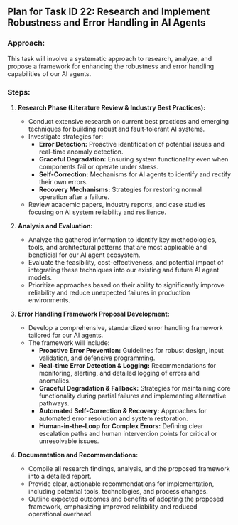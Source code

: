 ## Plan for Task ID 22: Research and Implement Robustness and Error Handling in AI Agents

### Approach:
This task will involve a systematic approach to research, analyze, and propose a framework for enhancing the robustness and error handling capabilities of our AI agents.

### Steps:
1.  **Research Phase (Literature Review & Industry Best Practices):**
    *   Conduct extensive research on current best practices and emerging techniques for building robust and fault-tolerant AI systems.
    *   Investigate strategies for:
        *   **Error Detection:** Proactive identification of potential issues and real-time anomaly detection.
        *   **Graceful Degradation:** Ensuring system functionality even when components fail or operate under stress.
        *   **Self-Correction:** Mechanisms for AI agents to identify and rectify their own errors.
        *   **Recovery Mechanisms:** Strategies for restoring normal operation after a failure.
    *   Review academic papers, industry reports, and case studies focusing on AI system reliability and resilience.

2.  **Analysis and Evaluation:**
    *   Analyze the gathered information to identify key methodologies, tools, and architectural patterns that are most applicable and beneficial for our AI agent ecosystem.
    *   Evaluate the feasibility, cost-effectiveness, and potential impact of integrating these techniques into our existing and future AI agent models.
    *   Prioritize approaches based on their ability to significantly improve reliability and reduce unexpected failures in production environments.

3.  **Error Handling Framework Proposal Development:**
    *   Develop a comprehensive, standardized error handling framework tailored for our AI agents.
    *   The framework will include:
        *   **Proactive Error Prevention:** Guidelines for robust design, input validation, and defensive programming.
        *   **Real-time Error Detection & Logging:** Recommendations for monitoring, alerting, and detailed logging of errors and anomalies.
        *   **Graceful Degradation & Fallback:** Strategies for maintaining core functionality during partial failures and implementing alternative pathways.
        *   **Automated Self-Correction & Recovery:** Approaches for automated error resolution and system restoration.
        *   **Human-in-the-Loop for Complex Errors:** Defining clear escalation paths and human intervention points for critical or unresolvable issues.

4.  **Documentation and Recommendations:**
    *   Compile all research findings, analysis, and the proposed framework into a detailed report.
    *   Provide clear, actionable recommendations for implementation, including potential tools, technologies, and process changes.
    *   Outline expected outcomes and benefits of adopting the proposed framework, emphasizing improved reliability and reduced operational overhead.